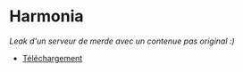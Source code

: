 # **Harmonia**
*Leak d'un serveur de merde avec un contenue pas original :)*

- [Téléchargement](https://mega.nz/file/JosQUJDJ#uDxqFs9ZWyVMG3Re4tINT32Ovy5hJqf46M1JCevYkbc)
